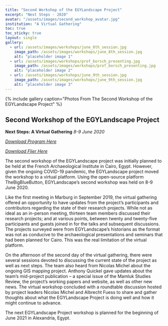 ```yaml
---
title: "Second Workshop of the EGYLandscape Project"
excerpt: "Next Steps - 2020"
avatar: "/assets/images/second_workshop_avatar.jpg"
institution: "A Virtual Gathering"
toc: true
toc_sticky: true
layout: single
gallery:
  - url: /assets/images/workshops/june_8th_session.jpg
    image_path: /assets/images/workshops/june_8th_session.jpg
    alt: "placeholder image 1"
  - url: /assets/images/workshops/prof_borsch_presenting.jpg
    image_path: /assets/images/workshops/prof_borsch_presenting.jpg
    alt: "placeholder image 2"
  - url: /assets/images/workshops/june_9th_session.jpg
    image_path: /assets/images/workshops/june_9th_session.jpg
    alt: "placeholder image 3"
---
```


{% include gallery caption="Photos From The Second Workshop of the EGYLandscape Project" %}

## Second Workshop of the EGYLandscape Project
**Next Steps: A Virtual Gathering**
*8-9 June 2020*

[*Download Program Here*](https://www.egylandscape.org/workshops/EGYLandscape_Virtual2020_Workshop_Program.pdf)

[*Download Flier Here*](https://www.egylandscape.org/workshops/EGYLandscapes_Virtual2020_Workshop_Flier.pdf)

The second workshop of the EGYLandscape project was initially planned to be held at the French Archaeological Institute in Cairo, Egypt. However, given the ongoing COVID-19 pandemic, the EGYLandscape project moved the workshop to a virtual platform. Using the open-source platform TheBigBlueButton, EGYLandscape’s second workshop was held on 8-9 June 2020.

Like the first meeting in Marburg in September 2019, the virtual gathering offered an opportunity to have updates from the project’s participants and contributors regarding the state of their research projects. While not as ideal as an in-person meeting, thirteen team members discussed their research projects; and at various points, between twenty and twenty-five participants and guests joined in for the talks and subsequent discussions. The projects surveyed were from EGYLandscape’s historians as the format was not as conducive to the archaeological presentations and seminars that had been planned for Cairo. This was the real limitation of the virtual platform. 

On the afternoon of the second day of the virtual gathering, there were several sessions devoted to discussing the current state of the project as well as next steps. The team also heard from Nicolas Michel about the ongoing GIS mapping project. Anthony Quickel gave updates about the team’s mid-project publication – a special issue of the Mamluk Studies Review, the project’s working papers and website, as well as other new news. The virtual workshop concluded with a roundtable discussion hosted by project leaders Nicolas Michel and Albrecht Fuess to share and gather thoughts about what the EGYLandscape Project is doing well and how it might continue to advance. 

The next EGYLandscape Project workshop is planned for the beginning of June 2021 in Alexandria, Egypt.
